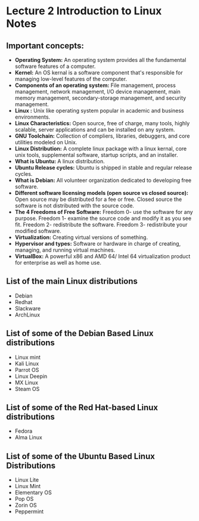 # Lecture 2 Introduction to Linux Notes

## Important concepts:
* **Operating System:** An operating system provides all the fundamental software features of a computer.
* **Kernel:** An OS kernal is a software component that's responsible for managing low-level features of the computer.
* **Components of an operating system:** File management, process management, network management, I/O device management, main memory management, secondary-storage management, and security management.
* **Linux :** Unix like operating system popular in academic and business environments.
* **Linux Characteristics:** Open source, free of charge, many tools, highly scalable, server applications and can be installed on any system.
* **GNU Toolchain:** Collection of compliers, libraries, debuggers, and core utilities modeled on Unix.
* **Linux Distribution:** A complete linux package with a linux kernal, core unix tools, supplemental software, startup scripts, and an installer.
* **What is Ubuntu:** A linux distribution. 
* **Ubuntu Release cycles:** Ubuntu is shipped in stable and regular release cycles.
* **What is Debian:** All volunteer organization dedicated to developing free software.
* **Different software licensing models (open source vs closed source):** Open source may be distributed for a fee or free. Closed source the software is not distributed with the source code.
* **The 4 Freedoms of Free Software:** Freedom 0- use the software for any purpose. Freedom 1- examine the source code and modify it as you see fit. Freedom 2- redistribute the software. Freedom 3- redistribute your modified software.
* **Virtualization:** Creating virtual versions of something.
* **Hypervisor and types:** Software or hardware in charge of creating, managing, and running virtual machines.
* **VirtualBox:** A powerful x86 and AMD 64/ Intel 64 virtualization product for enterprise as well as home use.


## List of the main Linux distributions 
* Debian
* Redhat
* Slackware
* ArchLinux

## List of some of the Debian Based Linux distributions
* Linux mint
* Kali Linux
* Parrot OS
* Linux Deepin
* MX Linux
* Steam OS

## List of some of the Red Hat-based Linux distributions
* Fedora
* Alma Linux

## List of some of the Ubuntu Based Linux Distributions
* Linux Lite
* Linux Mint
* Elementary OS
* Pop OS
* Zorin OS
* Peppermint

